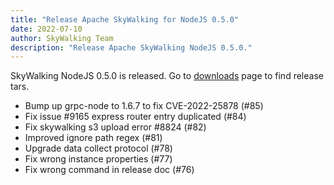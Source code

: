 ```yaml
---
title: "Release Apache SkyWalking for NodeJS 0.5.0"
date: 2022-07-10
author: SkyWalking Team
description: "Release Apache SkyWalking NodeJS 0.5.0."
---
```


SkyWalking NodeJS 0.5.0 is released. Go to [downloads](/downloads) page to find release tars.

- Bump up grpc-node to 1.6.7 to fix CVE-2022-25878 (#85)
- Fix issue #9165 express router entry duplicated (#84)
- Fix skywalking s3 upload error #8824 (#82)
- Improved ignore path regex (#81)
- Upgrade data collect protocol (#78)
- Fix wrong instance properties (#77)
- Fix wrong command in release doc (#76)
